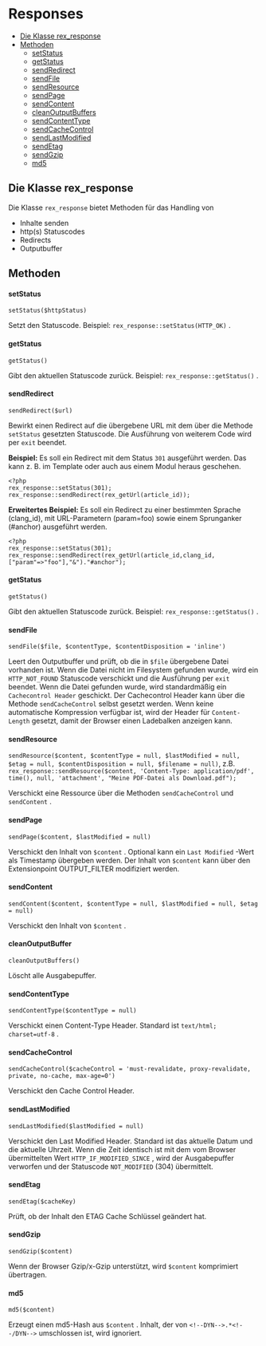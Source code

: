 # Responses

* [Die Klasse rex_response](#rex_response)
* [Methoden](#methoden)
  + [setStatus](#setstatus)
  + [getStatus](#getstatus)
  + [sendRedirect](#sendredirect)
  + [sendFile](#sendfile)
  + [sendResource](#sendresource)
  + [sendPage](#sendpage)
  + [sendContent](#sendcontent)
  + [cleanOutputBuffers](#cleanoutputbuffers)
  + [sendContentType](#sendcontenttype)
  + [sendCacheControl](#sendcachecontrol)
  + [sendLastModified](#sendlastmodified)
  + [sendEtag](#sendetag)
  + [sendGzip](#sendgzip)
  + [md5](#md5) 

<a name="rex_response"></a>

## Die Klasse rex_response

Die Klasse `rex_response` bietet Methoden für das Handling von

* Inhalte senden
* http(s) Statuscodes
* Redirects
* Outputbuffer

<a name="methoden"></a>

## Methoden

<a name="setstatus"></a>

#### setStatus

`setStatus($httpStatus)` 

Setzt den Statuscode. Beispiel: `rex_response::setStatus(HTTP_OK)` .

<a name="getstatus"></a>

#### getStatus

`getStatus()` 

Gibt den aktuellen Statuscode zurück. Beispiel: `rex_response::getStatus()` .

<a name="sendredirect"></a>

#### sendRedirect

`sendRedirect($url)` 

Bewirkt einen Redirect auf die übergebene URL mit dem über die Methode `setStatus` gesetzten Statuscode. Die Ausführung von weiterem Code wird per `exit` beendet.

**Beispiel:**
Es soll ein Redirect mit dem Status `301` ausgeführt werden. Das kann z. B. im Template oder auch aus einem Modul heraus geschehen.

    <?php
    rex_response::setStatus(301);
    rex_response::sendRedirect(rex_getUrl(article_id));

**Erweitertes Beispiel:**
Es soll ein Redirect zu einer bestimmten Sprache (clang_id), mit URL-Parametern (param=foo) sowie einem Sprunganker (#anchor) ausgeführt werden.

    <?php
    rex_response::setStatus(301);
    rex_response::sendRedirect(rex_getUrl(article_id,clang_id,["param"=>"foo"],"&")."#anchor");

<a name="getstatus"></a>

#### getStatus

`getStatus()` 

Gibt den aktuellen Statuscode zurück. Beispiel: `rex_response::getStatus()` .

<a name="sendfile"></a>

#### sendFile

`sendFile($file, $contentType, $contentDisposition = 'inline')` 

Leert den Outputbuffer und prüft, ob die in `$file` übergebene Datei vorhanden ist.
Wenn die Datei nicht im Filesystem gefunden wurde, wird ein `HTTP_NOT_FOUND` Statuscode verschickt und die Ausführung per `exit` beendet.
Wenn die Datei gefunden wurde, wird standardmäßig ein `Cachecontrol Header` geschickt. Der Cachecontrol Header kann über die Methode `sendCacheControl` selbst gesetzt werden.
Wenn keine automatische Kompression verfügbar ist, wird der Header für `Content-Length` gesetzt, damit der Browser einen Ladebalken anzeigen kann.

<a name="sendresource"></a>

#### sendResource

`sendResource($content, $contentType = null, $lastModified = null, $etag = null, $contentDisposition = null, $filename = null)`, z.B.
`rex_response::sendResource($content, 'Content-Type: application/pdf', time(), null, 'attachment', "Meine PDF-Datei als Download.pdf");`

Verschickt eine Ressource über die Methoden `sendCacheControl` und `sendContent` .

<a name="sendpage"></a>

#### sendPage

`sendPage($content, $lastModified = null)` 

Verschickt den Inhalt von `$content` . Optional kann ein `Last Modified` -Wert als Timestamp übergeben werden. Der Inhalt von `$content` kann über den Extensionpoint OUTPUT_FILTER modifiziert werden.

<a name="sendcontent"></a>

#### sendContent

`sendContent($content, $contentType = null, $lastModified = null, $etag = null)` 

Verschickt den Inhalt von `$content` .

<a name="cleanoutputbuffer"></a>

#### cleanOutputBuffer

`cleanOutputBuffers()` 

Löscht alle Ausgabepuffer.

<a name="sendcontenttype"></a>

#### sendContentType

`sendContentType($contentType = null)` 

Verschickt einen Content-Type Header. Standard ist `text/html; charset=utf-8` .

<a name="sendcachecontrol"></a>

#### sendCacheControl

`sendCacheControl($cacheControl = 'must-revalidate, proxy-revalidate, private, no-cache, max-age=0')` 

Verschickt den Cache Control Header.

<a name="sendlastmodified"></a>

#### sendLastModified

`sendLastModified($lastModified = null)` 

Verschickt den Last Modified Header. Standard ist das aktuelle Datum und die aktuelle Uhrzeit. Wenn die Zeit identisch ist mit dem vom Browser übermittelten Wert `HTTP_IF_MODIFIED_SINCE` , wird der Ausgabepuffer verworfen und der Statuscode `NOT_MODIFIED` (304) übermittelt.

<a name="sendetag"></a>

#### sendEtag

`sendEtag($cacheKey)` 

Prüft, ob der Inhalt den ETAG Cache Schlüssel geändert hat.

<a name="sendgzip"></a>

#### sendGzip

`sendGzip($content)` 

Wenn der Browser Gzip/x-Gzip unterstützt, wird `$content` komprimiert übertragen.

<a name="md5"></a>

#### md5

`md5($content)` 

Erzeugt einen md5-Hash aus `$content` . Inhalt, der von `<!--DYN-->.*<!--/DYN-->` umschlossen ist, wird ignoriert.

